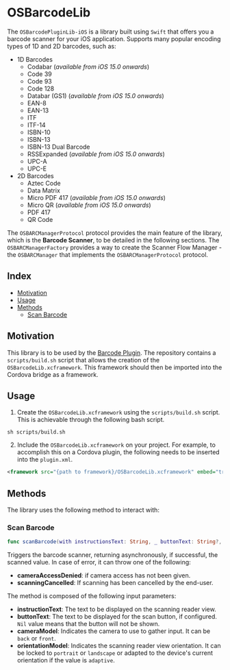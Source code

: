 # OSBarcodeLib

The `OSBarcodePluginLib-iOS` is a library built using `Swift` that offers you a barcode scanner for your iOS application. Supports many popular encoding types of 1D and 2D barcodes, such as:
- 1D Barcodes
	- Codabar (*available from iOS 15.0 onwards*)
	- Code 39
	- Code 93
	- Code 128
	- Databar (GS1)	(*available from iOS 15.0 onwards*)
	- EAN-8
	- EAN-13
	- ITF
	- ITF-14
	- ISBN-10
	- ISBN-13
	- ISBN-13 Dual Barcode
	- RSSExpanded (*available from iOS 15.0 onwards*)
	- UPC-A
	- UPC-E
- 2D Barcodes
	- Aztec Code
	- Data Matrix
	- Micro PDF 417 (*available from iOS 15.0 onwards*)
	- Micro QR (*available from iOS 15.0 onwards*)
	- PDF 417
	- QR Code

The `OSBARCManagerProtocol` protocol provides the main feature of the library, which is the **Barcode Scanner**, to be detailed in the following sections. 
The `OSBARCManagerFactory` provides a way to create the Scanner Flow Manager - the `OSBARCManager` that implements the `OSBARCManagerProtocol` protocol.

## Index

- [Motivation](#motivation)
- [Usage](#usage)
- [Methods](#methods)
    - [Scan Barcode](#scan-barcode)

## Motivation

This library is to be used by the [Barcode Plugin](https://github.com/OutSystems/cordova-outsystems-barcode). The repository contains a `scripts/build.sh` script that allows the creation of the `OSBarcodeLib.xcframework`. This framework should then be imported into the Cordova bridge as a framework.

## Usage

1. Create the `OSBarcodeLib.xcframework` using the `scripts/build.sh` script. This is achievable through the following bash script.

```console
sh scripts/build.sh
```

2. Include the `OSBarcodeLib.xcframework` on your project. For example, to accomplish this on a Cordova plugin, the following needs to be inserted into the `plugin.xml`.

```xml
<framework src="{path to framework}/OSBarcodeLib.xcframework" embed="true" custom="true" />
```

## Methods

The library uses the following method to interact with:

### Scan Barcode

```swift
func scanBarcode(with instructionsText: String, _ buttonText: String?, _ cameraModel: OSBARCCameraModel, and orientationModel: OSBARCOrientationModel) async throws -> String
```

Triggers the barcode scanner, returning asynchronously, if successful, the scanned value. In case of error, it can throw one of the following:
- **cameraAccessDenied**: if camera access has not been given.
- **scanningCancelled**: If scanning has been cancelled by the end-user. 

The method is composed of the following input parameters:
- **instructionText**: The text to be displayed on the scanning reader view.
- **buttonText**: The text to be displayed for the scan button, if configured. `Nil` value means that the button will not be shown.
- **cameraModel**: Indicates the camera to use to gather input. It can be `back` or `front`.
- **orientationModel**: Indicates the scanning reader view orientation. It can be locked to `portrait` or `landscape` or adapted to the device's current orientation if the value is `adaptive`.
